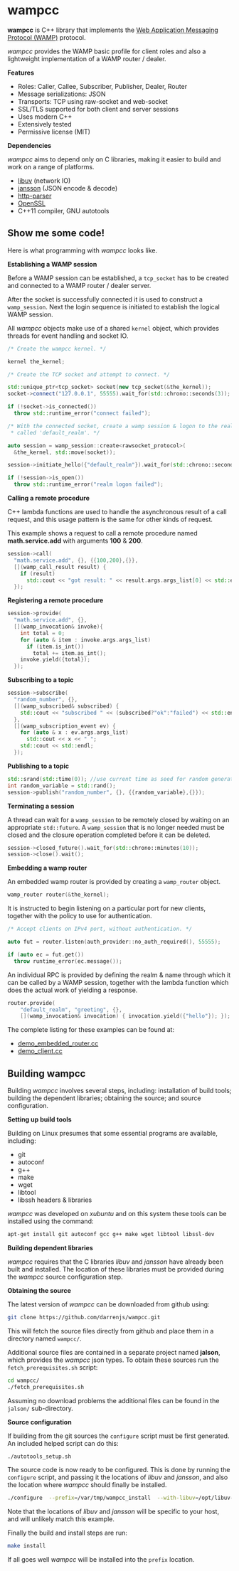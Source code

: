 # **wampcc**

**wampcc** is C++ library that implements the [Web Application Messaging Protocol (WAMP)](http://wamp-proto.org/) protocol.

*wampcc* provides the WAMP basic profile for client roles and also a lightweight implementation of a WAMP router / dealer.

**Features**

 - Roles: Caller, Callee, Subscriber, Publisher, Dealer, Router
 - Message serializations: JSON
 - Transports: TCP using raw-socket and web-socket
 - SSL/TLS supported for both client and server sessions
 - Uses modern C++
 - Extensively tested
 - Permissive license (MIT)

**Dependencies**

*wampcc* aims to depend only on C libraries, making it easier to build and work  on a range of platforms.

 - [libuv](http://libuv.org/) (network IO)
 - [jansson](http://www.digip.org/jansson/) (JSON encode & decode)
 - [http-parser](https://github.com/nodejs/http-parser)
 - [OpenSSL](https://www.openssl.org/)
 - C++11 compiler, GNU autotools

## Show me some code!

Here is what programming with *wampcc* looks like.

**Establishing a WAMP session**


Before a WAMP session can be established, a `tcp_socket` has to be created and connected to a WAMP router / dealer server.

After the socket is successfully connected it is used to construct a `wamp_session`. Next the login sequence is initiated to establish the logical WAMP session.

All *wampcc* objects make use of a shared `kernel` object, which provides threads for event handling and socket IO.

```c++
/* Create the wampcc kernel. */

kernel the_kernel;

/* Create the TCP socket and attempt to connect. */

std::unique_ptr<tcp_socket> socket(new tcp_socket(&the_kernel));
socket->connect("127.0.0.1", 55555).wait_for(std::chrono::seconds(3));

if (!socket->is_connected())
  throw std::runtime_error("connect failed");

/* With the connected socket, create a wamp session & logon to the realm
 * called 'default_realm'. */

auto session = wamp_session::create<rawsocket_protocol>(
  &the_kernel, std::move(socket));

session->initiate_hello({"default_realm"}).wait_for(std::chrono::seconds(3));

if (!session->is_open())
  throw std::runtime_error("realm logon failed");
```

**Calling a remote procedure**

C++ lambda functions are used to handle the asynchronous result of a call request, and this usage pattern is the same for other kinds of request.

This example shows a request to call a remote procedure named **math.service.add** with arguments **100** & **200**.

```c++
session->call(
  "math.service.add", {}, {{100,200},{}},
  [](wamp_call_result result) {
    if (result)
      std::cout << "got result: " << result.args.args_list[0] << std::endl;
  });
```

**Registering a remote procedure**
```c++
session->provide(
  "math.service.add", {},
  [](wamp_invocation& invoke){
    int total = 0;
    for (auto & item : invoke.args.args_list)
      if (item.is_int())
        total += item.as_int();
    invoke.yield({total});
  });
```

**Subscribing to a topic**
```c++
session->subscribe(
  "random_number", {},
  [](wamp_subscribed& subscribed) {
    std::cout << "subscribed " << (subscribed?"ok":"failed") << std::endl;
  },
  [](wamp_subscription_event ev) {
    for (auto & x : ev.args.args_list)
      std::cout << x << " ";
    std::cout << std::endl;
  });
```

**Publishing to a topic**
```c++
std::srand(std::time(0)); //use current time as seed for random generator
int random_variable = std::rand();
session->publish("random_number", {}, {{random_variable},{}});
```

**Terminating a session**

A thread can wait for a `wamp_session` to be remotely closed by waiting on an appropriate `std::future`. A `wamp_session` that is no longer needed must be closed and the closure operation completed before it can be deleted.

```c++
session->closed_future().wait_for(std::chrono::minutes(10));
session->close().wait();
```

**Embedding a wamp router**

An embedded wamp router is provided by creating a `wamp_router` object.

```c++
wamp_router router(&the_kernel);
```

It is instructed to begin listening on a particular port for new clients, together with the policy to use for authentication.

```c++
/* Accept clients on IPv4 port, without authentication. */

auto fut = router.listen(auth_provider::no_auth_required(), 55555);

if (auto ec = fut.get())
  throw runtime_error(ec.message());
```

An individual RPC is provided by defining the realm & name through which it can be called by a WAMP session, together with the lambda function which does the actual work of yielding a response.

```c++
router.provide(
    "default_realm", "greeting", {},
    [](wamp_invocation& invocation) { invocation.yield({"hello"}); });
```

The complete listing for these examples can be found at:

 - [demo_embedded_router.cc](https://github.com/darrenjs/wampcc/blob/master/examples/basic/demo_embedded_router.cc)
 - [demo_client.cc](https://github.com/darrenjs/wampcc/blob/master/examples/basic/demo_client.cc)


## Building wampcc

Building *wampcc* involves several steps, including: installation of build tools; building the dependent libraries; obtaining the source; and source configuration.

**Setting up build tools**

Building on Linux presumes that some essential programs are available, including:

- git
- autoconf
- g++
- make
- wget
- libtool
- libssh headers & libraries

*wampcc* was developed on *xubuntu* and on this system these tools can be installed using the command:

```bash
apt-get install git autoconf gcc g++ make wget libtool libssl-dev
```

**Building dependent libraries**

*wampcc* requires that the C libraries *libuv* and *jansson* have already been built and installed.  The location of these libraries must be provided during the *wampcc* source configuration step.

**Obtaining the source**

The latest version of *wampcc* can be downloaded from github using:

```bash
git clone https://github.com/darrenjs/wampcc.git
```

This will fetch the source files directly from github and place them in a directory named `wampcc/`.

Additional source files are contained in a separate project named **jalson**, which provides the *wampcc* json types.  To obtain these sources run the `fetch_prerequisites.sh` script:

```bash
cd wampcc/
./fetch_prerequisites.sh
```

Assuming no download problems the additional files can be found in the `jalson/` sub-directory.

**Source configuration**

If building from the git sources the `configure` script must be first generated.  An included helped script can do this:

```bash
./autotools_setup.sh
```

The source code is now ready to be configured.  This is done by running the `configure` script, and passing it the locations of *libuv* and *jansson*, and also the location where *wampcc* should finally be installed.

```bash
./configure  --prefix=/var/tmp/wampcc_install  --with-libuv=/opt/libuv-1.10.2 --with-jansson=/opt/jansson-2.7
```

Note that the locations of *libuv* and *jansson* will be specific to your host, and will unlikely match this example.

Finally the build and install steps are run:

```bash
make install
```

If all goes well *wampcc* will be installed into the `prefix` location.
